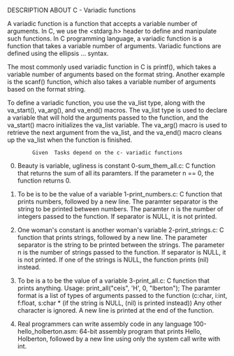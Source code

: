    DESCRIPTION ABOUT C - Variadic functions

A variadic function is a function that accepts a variable number of arguments. In C, we use the <stdarg.h> header to define and manipulate such functions.
In C programming language, a variadic function is a function that takes a variable number of arguments. Variadic functions are defined using the ellipsis ... syntax.

The most commonly used variadic function in C is printf(), which takes a variable number of arguments based on the format string. Another example is the scanf() function, which also takes a variable number of arguments based on the format string.

To define a variadic function, you use the va_list type, along with the va_start(), va_arg(), and va_end() macros. The va_list type is used to declare a variable that will hold the arguments passed to the function, and the va_start() macro initializes the va_list variable. The va_arg() macro is used to retrieve the next argument from the va_list, and the va_end() macro cleans up the va_list when the function is finished.
 
            Given  Tasks depend on the c- variadic functions

0. Beauty is variable, ugliness is constant
    0-sum_them_all.c: C function that returns the sum of all its paramters.
        If the parameter n == 0, the function returns 0.

1. To be is to be the value of a variable
    1-print_numbers.c: C function that prints numbers, followed by a new line.
        The paramter separator is the string to be printed between numbers.
        The paramter n is the number of integers passed to the function.
        If separator is NULL, it is not printed.

2. One woman's constant is another woman's variable
    2-print_strings.c: C function that prints strings, followed by a new line.
        The parameter separator is the string to be printed between the strings.
        The parameter n is the number of strings passed to the function.
        If separator is NULL, it is not printed.
        If one of the strings is NULL, the function prints (nil) instead.

3. To be is a to be the value of a variable
    3-print_all.c: C function that prints anything.
        Usage: print_all("ceis", 'H', 0, "lberton");
        The paramter format is a list of types of arguments passed to the function (c:char, i:int, f:float, s:char * (if the string is NULL, (nil) is printed instead))
        Any other character is ignored.
        A new line is printed at the end of the function.

4. Real programmers can write assembly code in any language
    100-hello_holberton.asm: 64-bit assembly program that prints Hello, Holberton, followed by a new line using only the system call write with int. 
